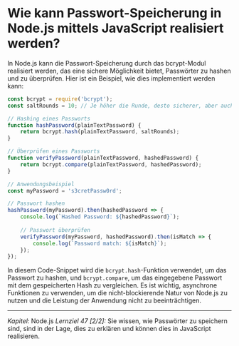 # Wie kann Passwort-Speicherung in Node.js mittels JavaScript realisiert werden?

In Node.js kann die Passwort-Speicherung durch das bcrypt-Modul realisiert werden, das eine sichere Möglichkeit bietet, Passwörter zu hashen und zu überprüfen. Hier ist ein Beispiel, wie dies implementiert werden kann:

```javascript
const bcrypt = require('bcrypt');
const saltRounds = 10; // Je höher die Runde, desto sicherer, aber auch rechenintensiver

// Hashing eines Passworts
function hashPassword(plainTextPassword) {
    return bcrypt.hash(plainTextPassword, saltRounds);
}

// Überprüfen eines Passworts
function verifyPassword(plainTextPassword, hashedPassword) {
    return bcrypt.compare(plainTextPassword, hashedPassword);
}

// Anwendungsbeispiel
const myPassword = 's3cretPassw0rd';

// Passwort hashen
hashPassword(myPassword).then(hashedPassword => {
    console.log(`Hashed Password: ${hashedPassword}`);
    
    // Passwort überprüfen
    verifyPassword(myPassword, hashedPassword).then(isMatch => {
        console.log(`Password match: ${isMatch}`);
    });
});
```

In diesem Code-Snippet wird die `bcrypt.hash`-Funktion verwendet, um das Passwort zu hashen, und `bcrypt.compare`, um das eingegebene Passwort mit dem gespeicherten Hash zu vergleichen. Es ist wichtig, asynchrone Funktionen zu verwenden, um die nicht-blockierende Natur von Node.js zu nutzen und die Leistung der Anwendung nicht zu beeinträchtigen.

---

_Kapitel:_ Node.js
_Lernziel 47 \[2/2\]:_ Sie wissen, wie Passwörter zu speichern sind, sind in der Lage, dies zu erklären und können dies in JavaScript realisieren.

